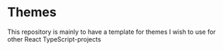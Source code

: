 # Themes

This repository is mainly to have a template for themes I wish to use for other React TypeScript-projects